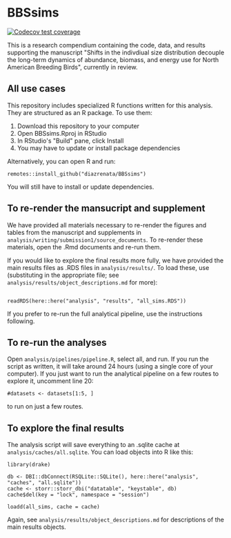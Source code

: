 # BBSsims


<!-- badges: start -->
[![Codecov test coverage](https://codecov.io/gh/diazrenata/BBSsims/branch/main/graph/badge.svg)](https://codecov.io/gh/diazrenata/BBSsims?branch=main)

This is a research compendium containing the code, data, and results supporting the manuscript "Shifts in the indivdiual size distribution decouple the long-term dynamics of abundance, biomass, and energy use for North American Breeding Birds", currently in review.

## All use cases

This repository includes specialized R functions written for this analysis. They are structured as an R package. To use them:

1. Download this repository to your computer
2. Open BBSsims.Rproj in RStudio
3. In RStudio's "Build" pane, click Install
4. You may have to update or install package dependencies

Alternatively, you can open R and run:

```
remotes::install_github("diazrenata/BBSsims")
```

You will still have to install or update dependencies. 

## To re-render the mansucript and supplement

We have provided all materials necessary to re-render the figures and tables from the manuscript and supplements in `analysis/writing/submission1/source_documents`. To re-render these materials, open the .Rmd documents and re-run them.

If you would like to explore the final results more fully, we have provided the main results files as .RDS files in  `analysis/results/`. To load these, use (substituting in the appropriate file; see `analysis/results/object_descriptions.md` for more):

```

readRDS(here::here("analysis", "results", "all_sims.RDS"))

```


If you prefer to re-run the full analytical pipeline, use the instructions following. 


## To re-run the analyses

Open `analysis/pipelines/pipeline.R`, select all, and run. If you run the script as written, it will take around 24 hours (using a single core of your computer). If you just want to run the analytical pipeline on a few routes to explore it, uncomment line 20:

```
#datasets <- datasets[1:5, ]
```

to run on just a few routes.

## To explore the final results


The analysis script will save everything to an .sqlite cache at `analysis/caches/all.sqlite`. You can load objects into R like this:


```
library(drake)

db <- DBI::dbConnect(RSQLite::SQLite(), here::here("analysis", "caches", "all.sqlite"))
cache <- storr::storr_dbi("datatable", "keystable", db)
cache$del(key = "lock", namespace = "session")

loadd(all_sims, cache = cache)

```

Again,  see `analysis/results/object_descriptions.md` for descriptions of the main results objects.


